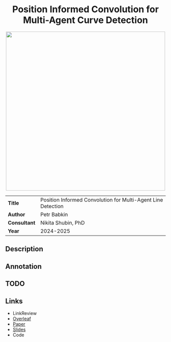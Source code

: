 <div align="center">  
    <h1> Position Informed Convolution for Multi-Agent Curve Detection </h1>
</div>

<div align="center">  
    <img src="images/implicit.webp" width="500px" />
</div>

<table>
    <tr>
        <td align="left"> <b> Title </b> </td>
        <td> Position Informed Convolution for Multi-Agent Line Detection </td>
    </tr>
    <tr>
        <td align="left"> <b> Author </b> </td>
        <td> Petr Babkin </td>
    </tr>
    <tr>
        <td align="left"> <b> Consultant </b> </td>
        <td> Nikita Shubin, PhD </td>
    </tr>
    <tr>
        <td align="left"> <b> Year </b> </td>
        <td> 2024-2025 </td>
    </tr>
</table>

## Description



## Annotation



## TODO



## Links
- LinkReview
- [Overleaf](https://www.overleaf.com/7418856895cvhqhmpxvngm#63b794)
- [Paper](https://github.com/petr-parker/position-informed-convolution/blob/main/assets/PIC.pdf)
- [Slides](https://github.com/petr-parker/position-informed-convolution/blob/main/assets/PIC_slides.pdf)
- Code


